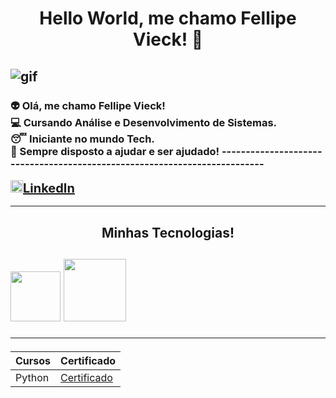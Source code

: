 <h1 align="center"> Hello World, me chamo Fellipe Vieck! 👋 </h1>

![gif](https://i.pinimg.com/originals/06/60/ef/0660efe82fa3da42ed56eef013171835.gif)
--------------------------------------------------------------------------

<h3>👽 Olá, me chamo Fellipe Vieck! <br>💻 Cursando Análise e Desenvolvimento de Sistemas. <br>😴 Iniciante no mundo Tech. <br>💬 Sempre disposto a ajudar e ser ajudado!
--------------------------------------------------------------------------

<img src="https://cdn.jsdelivr.net/gh/devicons/devicon@latest/icons/linkedin/linkedin-original.svg" width="20px"><span style="font-size: 20px;">[LinkedIn](https://www.linkedin.com/in/fellipe-vieck-33a628275/)</span>

--------------------------------------------------------------------------
<h2 align="center"> Minhas Tecnologias! <h2>
<img src="https://cdn.jsdelivr.net/gh/devicons/devicon@latest/icons/python/python-original-wordmark.svg" width="80px">
<img src="https://cdn.jsdelivr.net/gh/devicons/devicon@latest/icons/git/git-original-wordmark.svg" width="100px">

--------------------------------------------------------------------------
| Cursos | Certificado |
| -------| ----------- |
| Python | [Certificado](https://www.dio.me/certificate/42AN9SOC/share)